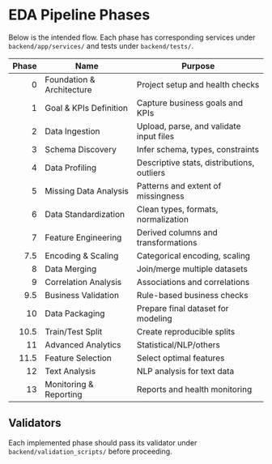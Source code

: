 # EDA Pipeline Phases

Below is the intended flow. Each phase has corresponding services under `backend/app/services/` and tests under `backend/tests/`.

| Phase | Name | Purpose |
|------:|------|---------|
| 0 | Foundation & Architecture | Project setup and health checks |
| 1 | Goal & KPIs Definition | Capture business goals and KPIs |
| 2 | Data Ingestion | Upload, parse, and validate input files |
| 3 | Schema Discovery | Infer schema, types, constraints |
| 4 | Data Profiling | Descriptive stats, distributions, outliers |
| 5 | Missing Data Analysis | Patterns and extent of missingness |
| 6 | Data Standardization | Clean types, formats, normalization |
| 7 | Feature Engineering | Derived columns and transformations |
| 7.5 | Encoding & Scaling | Categorical encoding, scaling |
| 8 | Data Merging | Join/merge multiple datasets |
| 9 | Correlation Analysis | Associations and correlations |
| 9.5 | Business Validation | Rule-based business checks |
| 10 | Data Packaging | Prepare final dataset for modeling |
| 10.5 | Train/Test Split | Create reproducible splits |
| 11 | Advanced Analytics | Statistical/NLP/others |
| 11.5 | Feature Selection | Select optimal features |
| 12 | Text Analysis | NLP analysis for text data |
| 13 | Monitoring & Reporting | Reports and health monitoring |

## Validators
Each implemented phase should pass its validator under `backend/validation_scripts/` before proceeding.
